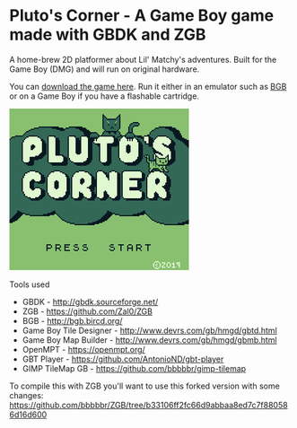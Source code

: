 Pluto's Corner - A Game Boy game made with GBDK and ZGB
===========


A home-brew 2D platformer about Lil' Matchy's adventures. Built for the Game Boy (DMG) and will run on original hardware.

You can [download the game here](https://github.com/bbbbbr/plutoscorner/blob/release/build/PLUTOS_CORNER.gb). Run it either in an emulator such as [BGB](http://bgb.bircd.org/) or on a Game Boy if you have a flashable cartridge.


![Pluto's Corner Game Boy game screenshots](https://raw.githubusercontent.com/bbbbbr/plutoscorner/release/screenshot/screenshot_anim.gif)


Tools used
 * GBDK - http://gbdk.sourceforge.net/
 * ZGB - https://github.com/Zal0/ZGB
 * BGB - http://bgb.bircd.org/
 * Game Boy Tile Designer - http://www.devrs.com/gb/hmgd/gbtd.html
 * Game Boy Map Builder - http://www.devrs.com/gb/hmgd/gbmb.html
 * OpenMPT - https://openmpt.org/
 * GBT Player - https://github.com/AntonioND/gbt-player
 * GIMP TileMap GB - https://github.com/bbbbbr/gimp-tilemap

To compile this with ZGB you'll want to use this forked version with some changes:
https://github.com/bbbbbr/ZGB/tree/b33106ff2fc66d9abbaa8ed7c7f880586d16d600
